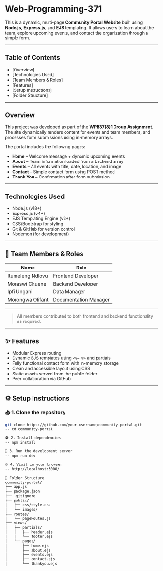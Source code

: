 # Web-Programming-371

This is a dynamic, multi-page **Community Portal Website** built using **Node.js**, **Express.js**, and **EJS** templating. It allows users to learn about the team, explore upcoming events, and contact the organization through a simple form.

---

## Table of Contents
- [Overview]
- [Technologies Used]
- [Team Members & Roles]
- [Features]
- [Setup Instructions]
- [Folder Structure]

---

## Overview
This project was developed as part of the **WPR37(8)1 Group Assignment**. The site dynamically renders content for events and team members, and processes form submissions using in-memory arrays.

The portal includes the following pages:
- **Home** – Welcome message + dynamic upcoming events
- **About** – Team information loaded from a backend array
- **Events** – All events with title, date, location, and image
- **Contact** – Simple contact form using POST method
- **Thank You** – Confirmation after form submission

---

## Technologies Used

- Node.js (v18+)
- Express.js (v4+)
- EJS Templating Engine (v3+)
- CSS/Bootstrap for styling
- Git & GitHub for version control
- Nodemon (for development)

---

## 👥 Team Members & Roles

| Name                | Role                  |
|---------------------|-----------------------|
| Itumeleng Ndlovu    | Frontend Developer    |
| Moraswi Chuene      | Backend Developer     |
| Ipfi Ungani         | Data Manager          |
| Morongwa Olifant    | Documentation Manager |
-----------------------------------------------

> All members contributed to both frontend and backend functionality as required.

---

## ✨ Features

- Modular Express routing
- Dynamic EJS templates using `<%= %>` and partials
- Fully functional contact form with in-memory storage
- Clean and accessible layout using CSS
- Static assets served from the public folder
- Peer collaboration via GitHub

---

## ⚙️ Setup Instructions

### 📥 1. Clone the repository
```bash
git clone https://github.com/your-username/community-portal.git
-- cd community-portal

🛠 2. Install dependencies
-- npm install

🚀 3. Run the development server
-- npm run dev

🌐 4. Visit in your browser
-- http://localhost:3000/

📁 Folder Structure
community-portal/
├── app.js
├── package.json
├── .gitignore
├── public/
│   ├── css/style.css
│   └── images/
├── routes/
│   └── pageRoutes.js
├── views/
│   ├── partials/
│   │   ├── header.ejs
│   │   └── footer.ejs
│   └── pages/
│       ├── home.ejs
│       ├── about.ejs
│       ├── events.ejs
│       ├── contact.ejs
│       └── thankyou.ejs
